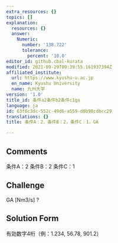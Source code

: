 ```yaml
---
extra_resources: {}
topics: []
explanation:
  resources: {}
  answer:
    Numeric:
      number: '138.722'
      tolerance:
        percent: '10.0'
editor_id: github.cbal-kurata
modified: 2021-09-29T00:39:55.161937394Z
affiliated_institute:
  url: https://www.kyushu-u.ac.jp
  en_name: Kyushu University
  name: 九州大学
version: '1.0'
title_id: 条件a2条件b2条件c1ga
language: ja
id: 63f6c3dc-552c-49d6-a559-d0b98cdbcc29
translations: {}
title: 条件A：2，条件B：2，条件C：1，GA

---
```


## Comments
条件A：2
条件B：2
条件C：1

## Challenge
GA [Nm3/s] ?

## Solution Form
有効数字4桁（例：1.234,  56.78,  901.2）





